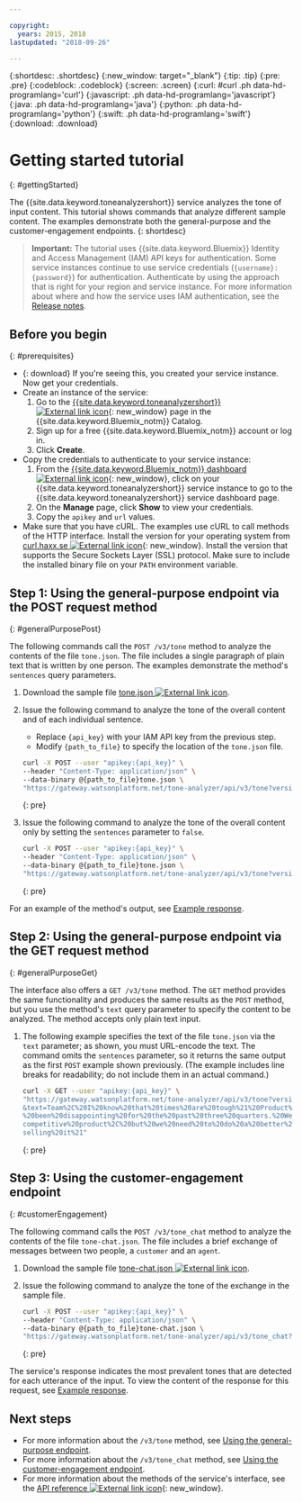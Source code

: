 ```yaml
---

copyright:
  years: 2015, 2018
lastupdated: "2018-09-26"

---
```


{:shortdesc: .shortdesc}
{:new_window: target="_blank"}
{:tip: .tip}
{:pre: .pre}
{:codeblock: .codeblock}
{:screen: .screen}
{:curl: #curl .ph data-hd-programlang='curl'}
{:javascript: .ph data-hd-programlang='javascript'}
{:java: .ph data-hd-programlang='java'}
{:python: .ph data-hd-programlang='python'}
{:swift: .ph data-hd-programlang='swift'}
{:download: .download}

# Getting started tutorial
{: #gettingStarted}

The {{site.data.keyword.toneanalyzershort}} service analyzes the tone of input content. This tutorial shows commands that analyze different sample content. The examples demonstrate both the general-purpose and the customer-engagement endpoints.
{: shortdesc}

> **Important:** The tutorial uses {{site.data.keyword.Bluemix}} Identity and Access Management (IAM) API keys for authentication. Some service instances continue to use service credentials (`{username}:{password}`) for authentication. Authenticate by using the approach that is right for your region and service instance. For more information about where and how the service uses IAM authentication, see the [Release notes](/docs/services/tone-analyzer/release-notes.html).

## Before you begin
{: #prerequisites}

-   {: download} If you're seeing this, you created your service instance. Now get your credentials.
- Create an instance of the service:
    1.  Go to the [{{site.data.keyword.toneanalyzershort}} ![External link icon](../../icons/launch-glyph.svg "External link icon")](https://console.{DomainName}/catalog/services/tone-analyzer){: new_window} page in the {{site.data.keyword.Bluemix_notm}} Catalog.
    1.  Sign up for a free {{site.data.keyword.Bluemix_notm}} account or log in.
    1.  Click **Create**.
-   Copy the credentials to authenticate to your service instance:
    1.  From the [{{site.data.keyword.Bluemix_notm}} dashboard ![External link icon](../../icons/launch-glyph.svg "External link icon")](https://console.{DomainName}/dashboard/apps){: new_window}, click on your {{site.data.keyword.toneanalyzershort}} service instance to go to the {{site.data.keyword.toneanalyzershort}} service dashboard page.
    1.  On the **Manage** page, click **Show** to view your credentials.
    1.  Copy the `apikey` and `url` values.
-   Make sure that you have cURL. The examples use cURL to call methods of the HTTP interface. Install the version for your operating system from [curl.haxx.se ![External link icon](../../icons/launch-glyph.svg "External link icon")](https://curl.haxx.se/){: new_window}. Install the version that supports the Secure Sockets Layer (SSL) protocol. Make sure to include the installed binary file on your `PATH` environment variable.

## Step 1: Using the general-purpose endpoint via the POST request method
{: #generalPurposePost}

The following commands call the `POST /v3/tone` method to analyze the contents of the file `tone.json`. The file includes a single paragraph of plain text that is written by one person. The examples demonstrate the method's `sentences` query parameters.

1.  Download the sample file <a target="_blank" href="https://watson-developer-cloud.github.io/doc-tutorial-downloads/tone-analyzer/tone.json" download="tone.json">tone.json <img src="../../icons/launch-glyph.svg" alt="External link icon" title="External link icon" class="style-scope doc-content"></a>.
1.  Issue the following command to analyze the tone of the overall content and of each individual sentence.
    -   Replace `{api_key}` with your IAM API key from the previous step.
    -   Modify `{path_to_file}` to specify the location of the `tone.json` file.

    ```bash
    curl -X POST --user "apikey:{api_key}" \
    --header "Content-Type: application/json" \
    --data-binary @{path_to_file}tone.json \
    "https://gateway.watsonplatform.net/tone-analyzer/api/v3/tone?version=2017-09-21"
    ```
    {: pre}

1.  Issue the following command to analyze the tone of the overall content only by setting the `sentences` parameter to `false`.

    ```bash
    curl -X POST --user "apikey:{api_key}" \
    --header "Content-Type: application/json" \
    --data-binary @{path_to_file}tone.json \
    "https://gateway.watsonplatform.net/tone-analyzer/api/v3/tone?version=2017-09-21&sentences=false" \
    ```
    {: pre}

For an example of the method's output, see [Example response](/docs/services/tone-analyzer/using-tone.html#exampleResponse).

## Step 2: Using the general-purpose endpoint via the GET request method
{: #generalPurposeGet}

The interface also offers a `GET /v3/tone` method. The `GET` method provides the same functionality and produces the same results as the `POST` method, but you use the method's `text` query parameter to specify the content to be analyzed. The method accepts only plain text input.

1.  The following example specifies the text of the file `tone.json` via the `text` parameter; as shown, you must URL-encode the text. The command omits the `sentences` parameter, so it returns the same output as the first `POST` example shown previously. (The example includes line breaks for readability; do not include them in an actual command.)

    ```bash
    curl -X GET --user "apikey:{api_key}" \
    "https://gateway.watsonplatform.net/tone-analyzer/api/v3/tone?version=2017-09-21
    &text=Team%2C%20I%20know%20that%20times%20are%20tough%21%20Product%20sales%20have
    %20been%20disappointing%20for%20the%20past%20three%20quarters.%20We%20have%20a%20
    competitive%20product%2C%20but%20we%20need%20to%20do%20a%20better%20job%20of%20
    selling%20it%21"
    ```
    {: pre}

## Step 3: Using the customer-engagement endpoint
{: #customerEngagement}

The following command calls the `POST /v3/tone_chat` method to analyze the contents of the file `tone-chat.json`. The file includes a brief exchange of messages between two people, a <code>customer</code> and an <code>agent</code>.

1.  Download the sample file <a target="_blank" href="https://watson-developer-cloud.github.io/doc-tutorial-downloads/tone-analyzer/tone-chat.json" download="tone-chat.json">tone-chat.json <img src="../../icons/launch-glyph.svg" alt="External link icon" title="External link icon" class="style-scope doc-content"></a>.
1.  Issue the following command to analyze the tone of the exchange in the sample file.

    ```bash
    curl -X POST --user "apikey:{api_key}" \
    --header "Content-Type: application/json" \
    --data-binary @{path_to_file}tone-chat.json \
    "https://gateway.watsonplatform.net/tone-analyzer/api/v3/tone_chat?version=2017-09-21"
    ```
    {: pre}

The service's response indicates the most prevalent tones that are detected for each utterance of the input. To view the content of the response for this request, see [Example response](/docs/services/tone-analyzer/using-tone-chat.html#exampleResponse).

## Next steps

-   For more information about the `/v3/tone` method, see [Using the general-purpose endpoint](/docs/services/tone-analyzer/using-tone.html).
-   For more information about the `/v3/tone_chat` method, see [Using the customer-engagement endpoint](/docs/services/tone-analyzer/using-tone-chat.html).
-   For more information about the methods of the service's interface, see the [API reference ![External link icon](../../icons/launch-glyph.svg "External link icon")](https://www.ibm.com/watson/developercloud/tone-analyzer/api/v3/){: new_window}.

